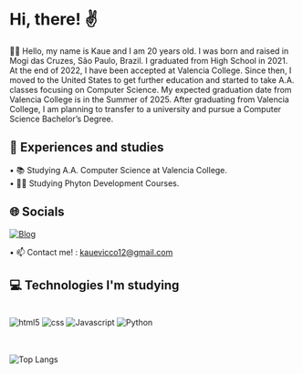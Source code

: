 # Hi, there! ✌

🙋‍♂ Hello, my name is Kaue and I am 20 years old. I was born and raised
in Mogi das Cruzes, São Paulo, Brazil. I graduated from High
School in 2021. At the end of 2022, I have been accepted at
Valencia College. Since then, I moved to the United States to get
further education and started to take A.A. classes focusing on
Computer Science. My expected graduation date from Valencia
College is in the Summer of 2025. After graduating from Valencia
College, I am planning to transfer to a university and pursue a
Computer Science Bachelor’s Degree.


<div>

## 🌱 Experiences and studies

• 📚 Studying A.A. Computer Science at Valencia College.
<br>
• 👨‍💻 Studying Phyton Development Courses.

</div>

## 🌐 Socials

<div>

[![Blog](https://img.shields.io/badge/LinkedIn-0077B5?style=for-the-badge&logo=linkedin&logoColor=white)](https://www.linkedin.com/in/kauevicco/)

• 📫 Contact me! : kauevicco12@gmail.com


</div>


## 💻 Technologies I'm studying 

<div style="display: inline_block">
<br>
    <img align="center" alt="html5" src="https://img.shields.io/badge/HTML5-E34F26?style=for-the-badge&logo=html5&logoColor=white"> 
    <img align="center" alt="css" src="https://img.shields.io/badge/CSS3-1572B6?style=for-the-badge&logo=css3&logoColor=white">
    <img align="center" alt="Javascript" src="https://img.shields.io/badge/JavaScript-F7DF1E?style=for-the-badge&logo=javascript&logoColor=black">
    <img align="center" alt="Python" src="https://img.shields.io/badge/Python-14354C?style=for-the-badge&logo=python&logoColor=white">


</div>

<br>
<br>

<div>


![Top Langs](https://github-readme-stats.vercel.app/api/top-langs/?username=KaueVicco&layout=compact)


</div>
